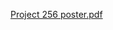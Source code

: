 [Project 256 poster.pdf](https://github.com/user-attachments/files/16024456/Project.256.poster.pdf)
